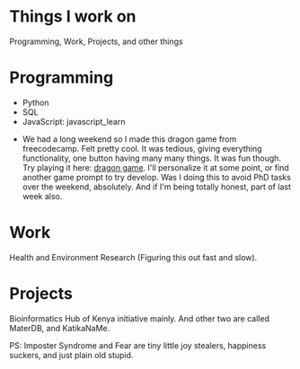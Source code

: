 # Things I work on
Programming, Work, Projects, and other things 

# Programming 
- Python
- SQL
- JavaScript: javascript_learn
* We had a long weekend so I made this dragon game from freecodecamp. Felt pretty cool. It was tedious, giving everything functionality, one button having many many things. It was fun though. Try playing it here: [dragon game]([https://github.com/karegapauline/Projects/tree/master/javascript_learn/dragon_game_freecodecamp](https://karegapauline.github.io/Projects/javascript_learn/dragon_game_freecodecamp/index.html)). I'll personalize it at some point, or find another game prompt to try develop. Was I doing this to avoid PhD tasks over the weekend, absolutely. And if I'm being totally honest, part of last week also.    

# Work
Health and Environment Research (Figuring this out fast and slow). 

# Projects
Bioinformatics Hub of Kenya initiative mainly. And other two are called MaterDB, and KatikaNaMe.

PS: Imposter Syndrome and Fear are tiny little joy stealers, happiness suckers, and just plain old stupid. 
